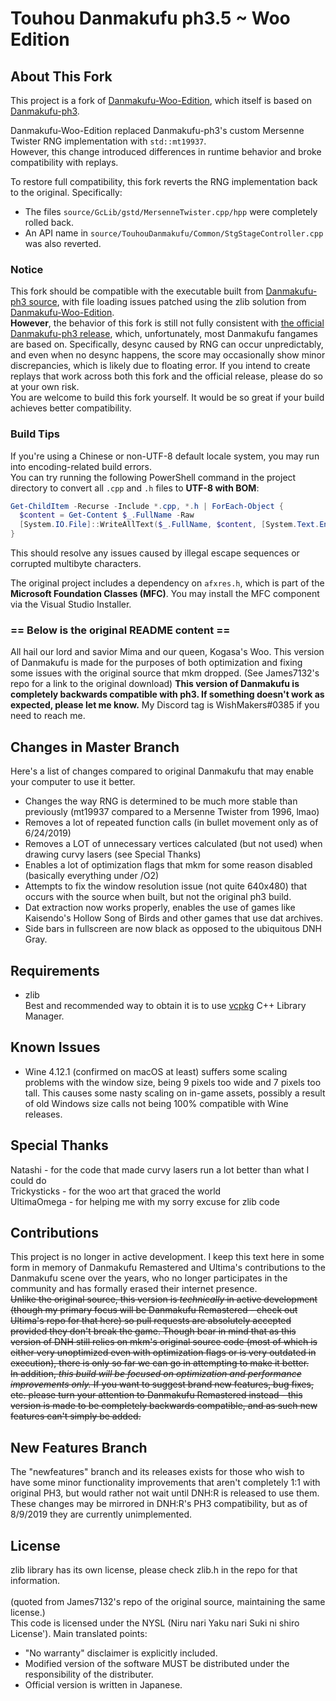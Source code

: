 # Touhou Danmakufu ph3.5 ~ Woo Edition

## About This Fork

This project is a fork of [Danmakufu-Woo-Edition](https://github.com/WishMakers0/Danmakufu-Woo-Edition), which itself is based on [Danmakufu-ph3](https://github.com/james7132/Danmakufu-ph3).

Danmakufu-Woo-Edition replaced Danmakufu-ph3's custom Mersenne Twister RNG implementation with `std::mt19937`.  
However, this change introduced differences in runtime behavior and broke compatibility with replays.

To restore full compatibility, this fork reverts the RNG implementation back to the original. Specifically:

- The files `source/GcLib/gstd/MersenneTwister.cpp/hpp` were completely rolled back.
- An API name in `source/TouhouDanmakufu/Common/StgStageController.cpp` was also reverted.

### Notice

This fork should be compatible with the executable built from [Danmakufu-ph3 source](https://github.com/james7132/Danmakufu-ph3), with file loading issues patched using the zlib solution from [Danmakufu-Woo-Edition](https://github.com/WishMakers0/Danmakufu-Woo-Edition).  
**However**, the behavior of this fork is still not fully consistent with [the official Danmakufu-ph3 release](https://touhougc.web.fc2.com/products/th_dnh_ph3.html), which, unfortunately, most Danmakufu fangames are based on. Specifically, desync caused by RNG can occur unpredictably, and even when no desync happens, the score may occasionally show minor discrepancies, which is likely due to floating error.
If you intend to create replays that work across both this fork and the official release, please do so at your own risk.  
You are welcome to build this fork yourself. It would be so great if your build achieves better compatibility.

### Build Tips

If you're using a Chinese or non-UTF-8 default locale system, you may run into encoding-related build errors.  
You can try running the following PowerShell command in the project directory to convert all `.cpp` and `.h` files to **UTF-8 with BOM**:

```powershell
Get-ChildItem -Recurse -Include *.cpp, *.h | ForEach-Object {
  $content = Get-Content $_.FullName -Raw
  [System.IO.File]::WriteAllText($_.FullName, $content, [System.Text.Encoding]::UTF8)
}
```

This should resolve any issues caused by illegal escape sequences or corrupted multibyte characters.

The original project includes a dependency on `afxres.h`, which is part of the **Microsoft Foundation Classes (MFC)**. You may install the MFC component via the Visual Studio Installer.

### == Below is the original README content ==

All hail our lord and savior Mima and our queen, Kogasa's Woo. This version of Danmakufu is made for the purposes of both optimization and fixing some issues with the original source that mkm dropped. (See James7132's repo for a link to the original download) <b>This version of Danmakufu is completely backwards compatible with ph3. If something doesn't work as expected, please let me know.</b> My Discord tag is WishMakers#0385 if you need to reach me.

## Changes in Master Branch
Here's a list of changes compared to original Danmakufu that may enable your computer to use it better.
 * Changes the way RNG is determined to be much more stable than previously (mt19937 compared to a Mersenne Twister from 1996, lmao)
 * Removes a lot of repeated function calls (in bullet movement only as of 6/24/2019)
 * Removes a LOT of unnecessary vertices calculated (but not used) when drawing curvy lasers (see Special Thanks)
 * Enables a lot of optimization flags that mkm for some reason disabled (basically everything under /O2)
 * Attempts to fix the window resolution issue (not quite 640x480) that occurs with the source when built, but not the original ph3 build.
 * Dat extraction now works properly, enables the use of games like Kaisendo's Hollow Song of Birds and other games that use dat archives.
 * Side bars in fullscreen are now black as opposed to the ubiquitous DNH Gray.

## Requirements
 * zlib
</br>Best and recommended way to obtain it is to use [vcpkg](https://github.com/Microsoft/vcpkg) C++ Library Manager.

## Known Issues
 * Wine 4.12.1 (confirmed on macOS at least) suffers some scaling problems with the window size, being 9 pixels too wide and 7 pixels too tall.  This causes some nasty scaling on in-game assets, possibly a result of old Windows size calls not being 100% compatible with Wine releases.

## Special Thanks
Natashi - for the code that made curvy lasers run a lot better than what I could do
</br>Trickysticks - for the woo art that graced the world
</br>UltimaOmega - for helping me with my sorry excuse for zlib code

## Contributions
This project is no longer in active development.  I keep this text here in some form in memory of Danmakufu Remastered and Ultima's contributions to the Danmakufu scene over the years, who no longer participates in the community and has formally erased their internet presence.
</br>~~Unlike the original source, this version is *technically* in active development (though my primary focus will be Danmakufu Remastered - check out Ultima's repo for that here) so pull requests are absolutely accepted provided they don't break the game. Though bear in mind that as this version of DNH still relies on mkm's original source code (most of which is either very unoptimized even with optimization flags or is very outdated in execution), there is only so far we can go in attempting to make it better.
</br>In addition, *this build will be focused on optimization and performance improvements only.* If you want to suggest brand new features, bug fixes, etc. please turn your attention to Danmakufu Remastered instead - this version is made to be completely backwards compatible, and as such new features can't simply be added.~~

## New Features Branch
The "newfeatures" branch and its releases exists for those who wish to have some minor functionality improvements that aren't completely 1:1 with original PH3, but would rather not wait until DNH:R is released to use them.  These changes may be mirrored in DNH:R's PH3 compatibility, but as of 8/9/2019 they are currently unimplemented.

## License
zlib library has its own license, please check zlib.h in the repo for that information.</br></br>
(quoted from James7132's repo of the original source, maintaining the same license.) </br>This code is licensed under the NYSL (Niru nari Yaku nari Suki ni shiro License'). Main translated points:

 * "No warranty" disclaimer is explicitly included.
 * Modified version of the software MUST be distributed under the responsibility of the distributer.
 * Official version is written in Japanese.
